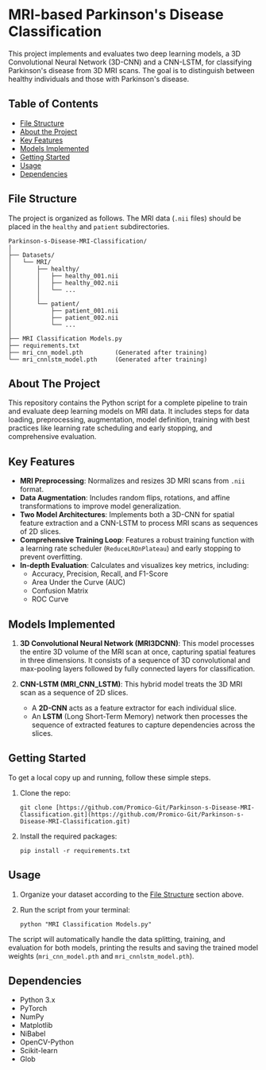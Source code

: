 # MRI-based Parkinson's Disease Classification


This project implements and evaluates two deep learning models, a 3D Convolutional Neural Network (3D-CNN) and a CNN-LSTM, for classifying Parkinson's disease from 3D MRI scans. The goal is to distinguish between healthy individuals and those with Parkinson's disease.

## Table of Contents

* [File Structure](#file-structure)
* [About the Project](#about-the-project)
* [Key Features](#key-features)
* [Models Implemented](#models-implemented)
* [Getting Started](#getting-started)
* [Usage](#usage)
* [Dependencies](#dependencies)

## File Structure

The project is organized as follows. The MRI data (`.nii` files) should be placed in the `healthy` and `patient` subdirectories.

```
Parkinson-s-Disease-MRI-Classification/
│
├── Datasets/
│   └── MRI/
│       ├── healthy/
│       │   ├── healthy_001.nii
│       │   ├── healthy_002.nii
│       │   └── ...
│       │
│       └── patient/
│           ├── patient_001.nii
│           ├── patient_002.nii
│           └── ...
│
├── MRI Classification Models.py
├── requirements.txt
├── mri_cnn_model.pth         (Generated after training)
└── mri_cnnlstm_model.pth     (Generated after training)
```

## About The Project

This repository contains the Python script for a complete pipeline to train and evaluate deep learning models on MRI data. It includes steps for data loading, preprocessing, augmentation, model definition, training with best practices like learning rate scheduling and early stopping, and comprehensive evaluation.

## Key Features

* **MRI Preprocessing**: Normalizes and resizes 3D MRI scans from `.nii` format.
* **Data Augmentation**: Includes random flips, rotations, and affine transformations to improve model generalization.
* **Two Model Architectures**: Implements both a 3D-CNN for spatial feature extraction and a CNN-LSTM to process MRI scans as sequences of 2D slices.
* **Comprehensive Training Loop**: Features a robust training function with a learning rate scheduler (`ReduceLROnPlateau`) and early stopping to prevent overfitting.
* **In-depth Evaluation**: Calculates and visualizes key metrics, including:
  * Accuracy, Precision, Recall, and F1-Score
  * Area Under the Curve (AUC)
  * Confusion Matrix
  * ROC Curve

## Models Implemented

1. **3D Convolutional Neural Network (MRI3DCNN)**: This model processes the entire 3D volume of the MRI scan at once, capturing spatial features in three dimensions. It consists of a sequence of 3D convolutional and max-pooling layers followed by fully connected layers for classification.

2. **CNN-LSTM (MRI_CNN_LSTM)**: This hybrid model treats the 3D MRI scan as a sequence of 2D slices.
   * A **2D-CNN** acts as a feature extractor for each individual slice.
   * An **LSTM** (Long Short-Term Memory) network then processes the sequence of extracted features to capture dependencies across the slices.

## Getting Started

To get a local copy up and running, follow these simple steps.

1. Clone the repo:
   ```
   git clone [https://github.com/Promico-Git/Parkinson-s-Disease-MRI-Classification.git](https://github.com/Promico-Git/Parkinson-s-Disease-MRI-Classification.git)
   ```

2. Install the required packages:
   ```
   pip install -r requirements.txt
   ```

## Usage

1. Organize your dataset according to the [File Structure](#file-structure) section above.

2. Run the script from your terminal:
   ```
   python "MRI Classification Models.py"
   ```
The script will automatically handle the data splitting, training, and evaluation for both models, printing the results and saving the trained model weights (`mri_cnn_model.pth` and `mri_cnnlstm_model.pth`).

## Dependencies

* Python 3.x
* PyTorch
* NumPy
* Matplotlib
* NiBabel
* OpenCV-Python
* Scikit-learn
* Glob
